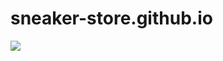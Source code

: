 # sneaker-store.github.io
![](https://github.com/ian1261/sneaker-store.github.io/tree/main/PIC/view.png)
